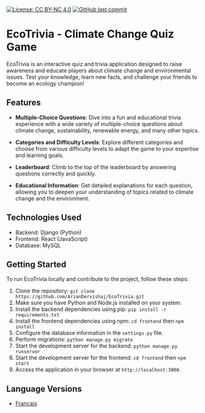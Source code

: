 [![License: CC BY-NC 4.0](https://img.shields.io/badge/License-CC%20BY--NC%204.0-lightgrey.svg)](https://creativecommons.org/licenses/by-nc/4.0/)
[![GitHub last commit](https://img.shields.io/github/last-commit/ArianDervishaj/EcoTrivia.svg)](https://github.com/ArianDervishaj/EcoTrivia/commits/master)

# EcoTrivia - Climate Change Quiz Game

EcoTrivia is an interactive quiz and trivia application designed to raise awareness and educate players about climate change and environmental issues. Test your knowledge, learn new facts, and challenge your friends to become an ecology champion!

## Features

- **Multiple-Choice Questions**: Dive into a fun and educational trivia experience with a wide variety of multiple-choice questions about climate change, sustainability, renewable energy, and many other topics.

- **Categories and Difficulty Levels**: Explore different categories and choose from various difficulty levels to adapt the game to your expertise and learning goals.

- **Leaderboard**: Climb to the top of the leaderboard by answering questions correctly and quickly.

- **Educational Information**: Get detailed explanations for each question, allowing you to deepen your understanding of topics related to climate change and the environment.

## Technologies Used

- Backend: Django (Python)
- Frontend: React (JavaScript)
- Database: MySQL

## Getting Started

To run EcoTrivia locally and contribute to the project, follow these steps:

1. Clone the repository: `git clone https://github.com/ArianDervishaj/EcoTrivia.git`
2. Make sure you have Python and Node.js installed on your system.
3. Install the backend dependencies using pip: `pip install -r requirements.txt`
4. Install the frontend dependencies using npm: `cd frontend` then `npm install`
5. Configure the database information in the `settings.py` file.
6. Perform migrations: `python manage.py migrate`
7. Start the development server for the backend: `python manage.py runserver`
8. Start the development server for the frontend: `cd frontend` then `npm start`
9. Access the application in your browser at `http://localhost:3000`.

## Language Versions

- [Français](README.md)
